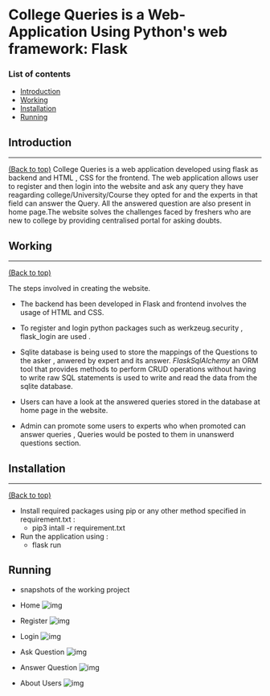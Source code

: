 # College Queries is a Web-Application Using Python's web framework: Flask

### List of contents

- [Introduction](#introduction)
- [Working](#working)
- [Installation](#installation)
- [Running](#running)


## Introduction
---
[(Back to top)](#list-of-contents)
College Queries is a web application developed using flask as backend and HTML , CSS for the frontend. The web application allows user to register and then login into the website and ask any query they have reagarding college/University/Course they opted for and the experts in that field can answer the Query. All the answered question are also present in home page.The website solves the challenges faced by freshers who are new to college by providing centralised portal for asking doubts.  



## Working
---
[(Back to top)](#list-of-contents)

The steps involved in creating the website.

+ The backend has been developed in Flask and frontend involves the usage of HTML and CSS.

+ To register and login python packages such as werkzeug.security , flask_login are used . 



+ Sqlite database is being used to store the mappings of the Questions to the asker , anwered by expert and its answer. *FlaskSqlAlchemy* an ORM tool that provides methods to perform CRUD operations without having to write raw SQL statements is used to write and read the data from the sqlite database.

+ Users can have a look at the answered queries stored in the database at home page in the website. 

+ Admin can promote some users to experts who when promoted can answer queries , Queries would be posted to them in unanswerd questions section.

 
## Installation
---
[(Back to top)](#list-of-contents)

- Install  required packages using pip or any other method specified in requirement.txt :
  - pip3 intall -r requirement.txt
- Run the application using :
  - flask run


## Running

- snapshots of the working project

- Home 
![img](https://imgur.com/QCSqmWR.png)

- Register
![img](https://imgur.com/fjEZk80.png)

- Login
![img](https://imgur.com/OKjMbO8.png)

- Ask Question
![img](https://imgur.com/nyqlxDn.png)

- Answer Question
![img](https://imgur.com/U5LJDnh.png)

- About Users
![img](https://imgur.com/HmVb9Qd.png)